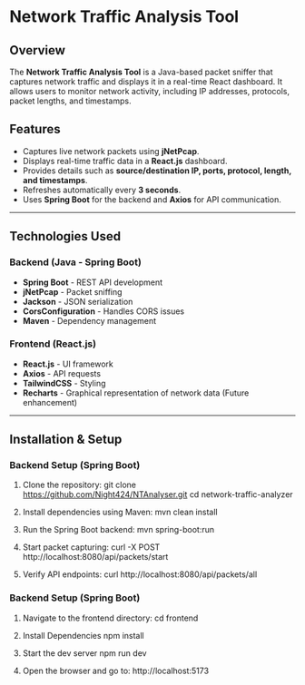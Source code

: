 # Network Traffic Analysis Tool

## Overview

The **Network Traffic Analysis Tool** is a Java-based packet sniffer that captures network traffic and displays it in a real-time React dashboard. It allows users to monitor network activity, including IP addresses, protocols, packet lengths, and timestamps.

## Features

- Captures live network packets using **jNetPcap**.
- Displays real-time traffic data in a **React.js** dashboard.
- Provides details such as **source/destination IP, ports, protocol, length, and timestamps**.
- Refreshes automatically every **3 seconds**.
- Uses **Spring Boot** for the backend and **Axios** for API communication.

---

## Technologies Used

### Backend (Java - Spring Boot)
- **Spring Boot** - REST API development
- **jNetPcap** - Packet sniffing
- **Jackson** - JSON serialization
- **CorsConfiguration** - Handles CORS issues
- **Maven** - Dependency management

### Frontend (React.js)
- **React.js** - UI framework
- **Axios** - API requests
- **TailwindCSS** - Styling
- **Recharts** - Graphical representation of network data (Future enhancement)

---

## Installation & Setup

### Backend Setup (Spring Boot)

1. Clone the repository:
   git clone https://github.com/Night424/NTAnalyser.git
   cd network-traffic-analyzer

2. Install dependencies using Maven:
   mvn clean install

3. Run the Spring Boot backend:
   mvn spring-boot:run
   
4. Start packet capturing:
   curl -X POST http://localhost:8080/api/packets/start

5. Verify API endpoints:
   curl http://localhost:8080/api/packets/all

### Backend Setup (Spring Boot)

1. Navigate to the frontend directory:
   cd frontend

2. Install Dependencies
   npm install

3. Start the dev server
   npm run dev

4. Open the browser and go to:
   http://localhost:5173
